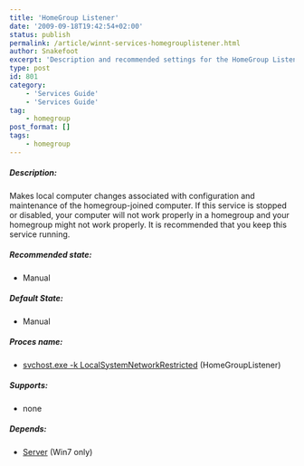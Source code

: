```yaml
---
title: 'HomeGroup Listener'
date: '2009-09-18T19:42:54+02:00'
status: publish
permalink: /article/winnt-services-homegrouplistener.html
author: Snakefoot
excerpt: 'Description and recommended settings for the HomeGroup Listener service.'
type: post
id: 801
category:
    - 'Services Guide'
    - 'Services Guide'
tag:
    - homegroup
post_format: []
tags:
    - homegroup
---
```

##### Description:

 Makes local computer changes associated with configuration and maintenance of the homegroup-joined computer. If this service is stopped or disabled, your computer will not work properly in a homegroup and your homegroup might not work properly. It is recommended that you keep this service running.
 
##### Recommended state:

- Manual

##### Default State:

- Manual

##### Proces name:

- [svchost.exe -k LocalSystemNetworkRestricted](/article/winnt-services-wrapper.html) (HomeGroupListener)

##### Supports:

- none

##### Depends:

- [Server](/article/winnt-services-lanmanserver.html) (Win7 only)